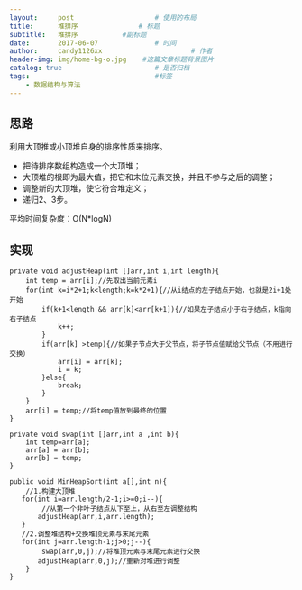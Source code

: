 ```yaml
---
layout:     post                    # 使用的布局
title:      堆排序               # 标题 
subtitle:   堆排序           #副标题
date:       2017-06-07              # 时间
author:     candy1126xx                      # 作者
header-img: img/home-bg-o.jpg    #这篇文章标题背景图片
catalog: true                       # 是否归档
tags:                               #标签
    - 数据结构与算法
---
```


## 思路
利用大顶推或小顶堆自身的排序性质来排序。

* 把待排序数组构造成一个大顶堆；
* 大顶堆的根即为最大值，把它和末位元素交换，并且不参与之后的调整；
* 调整新的大顶堆，使它符合堆定义；
* 递归2、3步。

平均时间复杂度：O(N*logN)

## 实现
```
private void adjustHeap(int []arr,int i,int length){
	int temp = arr[i];//先取出当前元素i
	for(int k=i*2+1;k<length;k=k*2+1){//从i结点的左子结点开始，也就是2i+1处开始
		if(k+1<length && arr[k]<arr[k+1]){//如果左子结点小于右子结点，k指向右子结点
			k++;
		}
		if(arr[k] >temp){//如果子节点大于父节点，将子节点值赋给父节点（不用进行交换）
			arr[i] = arr[k];
			i = k;
		}else{
			break;
		}
	}
	arr[i] = temp;//将temp值放到最终的位置
}

private void swap(int []arr,int a ,int b){
	int temp=arr[a];
	arr[a] = arr[b];
	arr[b] = temp;
}

public void MinHeapSort(int a[],int n){
	//1.构建大顶堆
   for(int i=arr.length/2-1;i>=0;i--){
   		//从第一个非叶子结点从下至上，从右至左调整结构
       adjustHeap(arr,i,arr.length);
   }
   //2.调整堆结构+交换堆顶元素与末尾元素
   for(int j=arr.length-1;j>0;j--){
   		swap(arr,0,j);//将堆顶元素与末尾元素进行交换
       adjustHeap(arr,0,j);//重新对堆进行调整
	}
}
```
